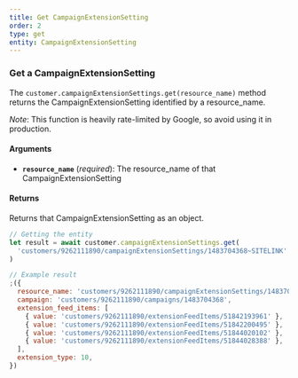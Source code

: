 ```yaml
---
title: Get CampaignExtensionSetting
order: 2
type: get
entity: CampaignExtensionSetting
---
```


### Get a CampaignExtensionSetting

The `customer.campaignExtensionSettings.get(resource_name)` method returns the CampaignExtensionSetting identified by a resource_name.

_Note_: This function is heavily rate-limited by Google, so avoid using it in production.

#### Arguments

- **`resource_name`** (_required_): The resource_name of that CampaignExtensionSetting

#### Returns

Returns that CampaignExtensionSetting as an object.

```javascript
// Getting the entity
let result = await customer.campaignExtensionSettings.get(
  'customers/9262111890/campaignExtensionSettings/1483704368~SITELINK'
)
```

```javascript
// Example result
;({
  resource_name: 'customers/9262111890/campaignExtensionSettings/1483704368~SITELINK',
  campaign: 'customers/9262111890/campaigns/1483704368',
  extension_feed_items: [
    { value: 'customers/9262111890/extensionFeedItems/51842193961' },
    { value: 'customers/9262111890/extensionFeedItems/51842200495' },
    { value: 'customers/9262111890/extensionFeedItems/51844020102' },
    { value: 'customers/9262111890/extensionFeedItems/51844028388' },
  ],
  extension_type: 10,
})
```
